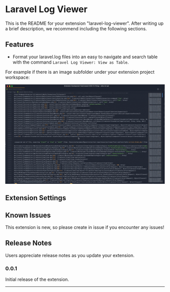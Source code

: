 # Laravel Log Viewer

This is the README for your extension "laravel-log-viewer". After writing up a brief description, we recommend including the following sections.

## Features

- Format your laravel.log files into an easy to navigate and search table with the command `Laravel Log Viewer: View as Table`.

For example if there is an image subfolder under your extension project workspace:

![Demo](images/demo.gif)

## Extension Settings

## Known Issues

This extension is new, so please create in issue if you encounter any issues!

## Release Notes

Users appreciate release notes as you update your extension.

### 0.0.1

Initial release of the extension.

---
